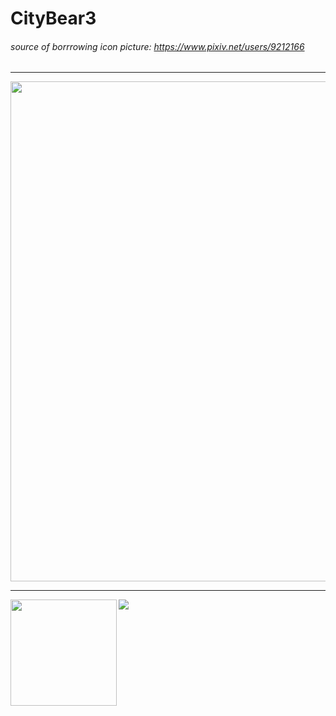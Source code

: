 # CityBear3

###### source of borrrowing icon picture: https://www.pixiv.net/users/9212166
---

<div>
  <img width=800 src="https://github-profile-trophy.vercel.app/?username=CityBear3&column=7&theme=onedark"/>
</div>

---

<div>
  <img height="170" align="left" src="https://github-readme-stats.vercel.app/api?username=CityBear3&count_private=true&include_all_commits=true&theme=onedark" />
  <img src="https://github-readme-stats.vercel.app/api/top-langs/?username=CityBear3&layout=compact&theme=onedark" />
</div>
